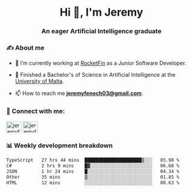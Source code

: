 <h1 align="center">Hi 👋, I'm Jeremy</h1>
<h3 align="center">An eager Artificial Intelligence graduate</h3>

<h3 align="left">✍ About me</h3>

- 🔭 I’m currently working at [RocketFin](https://rocketfin.co) as a Junior Software Developer.

- 🌱 Finished a Bachelor's of Science in Artificial Intelligence at the [University of Malta](https://www.linkedin.com/school/university-of-malta/).

- 📫 How to reach me **jeremyfenech03@gmail.com**.

<h3 align="left">🔗 Connect with me:</h3>
<p align="left">
<a href="https://linkedin.com/in/jeremyfenech" target="blank"><img align="center" src="https://raw.githubusercontent.com/rahuldkjain/github-profile-readme-generator/master/src/images/icons/Social/linked-in-alt.svg" alt="jeremyfenech" height="30" width="40" /></a>
<a href="https://www.leetcode.com/jeremyfen" target="blank"><img align="center" src="https://raw.githubusercontent.com/rahuldkjain/github-profile-readme-generator/master/src/images/icons/Social/leet-code.svg" alt="jeremyfen" height="30" width="40" /></a>
</p>


<h3 align="left">📊 Weekly development breakdown</h3>

<!--START_SECTION:waka-->

```txt
TypeScript   27 hrs 44 mins  █████████████████████▒░░░   85.98 %
C#           2 hrs 9 mins    █▓░░░░░░░░░░░░░░░░░░░░░░░   06.68 %
JSON         1 hr 24 mins    █░░░░░░░░░░░░░░░░░░░░░░░░   04.34 %
Other        35 mins         ▒░░░░░░░░░░░░░░░░░░░░░░░░   01.85 %
HTML         12 mins         ░░░░░░░░░░░░░░░░░░░░░░░░░   00.63 %
```

<!--END_SECTION:waka-->
